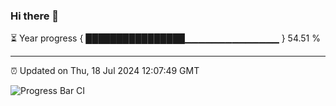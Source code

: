 ### Hi there 👋

⏳ Year progress { ████████████████▁▁▁▁▁▁▁▁▁▁▁▁▁▁ } 54.51 %

---

⏰ Updated on Thu, 18 Jul 2024 12:07:49 GMT

![Progress Bar CI](https://github.com/liununu/liununu/workflows/Progress%20Bar%20CI/badge.svg)
